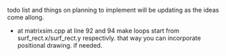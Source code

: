 todo list and things on planning to implement will be updating as the ideas come allong.

* at matrixsim.cpp at line 92 and 94 make loops start from surf_rect.x/surf_rect.y respectivly.
that way you can incorporate positional drawing. if needed.

